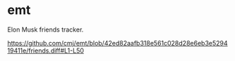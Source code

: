 # emt
Elon Musk friends tracker.

https://github.com/cmj/emt/blob/42ed82aafb318e561c028d28e6eb3e529419411e/friends.diff#L1-L50
